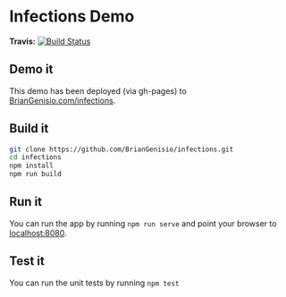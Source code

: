 # Infections Demo

**Travis:** [![Build Status](https://travis-ci.org/BrianGenisio/infections.svg?branch=master)](https://travis-ci.org/BrianGenisio/infections)

## Demo it
This demo has been deployed (via gh-pages) to [BrianGenisio.com/infections](http://briangenisio.com/infections).

## Build it
```bash
git clone https://github.com/BrianGenisio/infections.git
cd infections
npm install
npm run build
```

## Run it
You can run the app by running `npm run serve` and point your browser to [localhost:8080](http://localhost:8080).

## Test it
You can run the unit tests by running `npm test`
